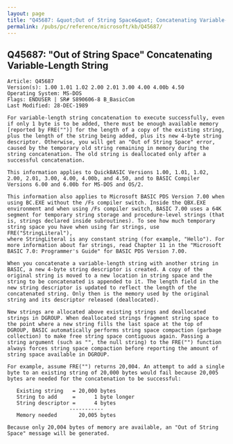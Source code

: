 ```yaml
---
layout: page
title: "Q45687: &quot;Out of String Space&quot; Concatenating Variable-Length String"
permalink: /pubs/pc/reference/microsoft/kb/Q45687/
---
```


## Q45687: &quot;Out of String Space&quot; Concatenating Variable-Length String

	Article: Q45687
	Version(s): 1.00 1.01 1.02 2.00 2.01 3.00 4.00 4.00b 4.50
	Operating System: MS-DOS
	Flags: ENDUSER | SR# S890606-8 B_BasicCom
	Last Modified: 28-DEC-1989
	
	For variable-length string concatenation to execute successfully, even
	if only 1 byte is to be added, there must be enough available memory
	[reported by FRE("")] for the length of a copy of the existing string,
	plus the length of the string being added, plus its new 4-byte string
	descriptor. Otherwise, you will get an "Out of String Space" error,
	caused by the temporary old string remaining in memory during the
	string concatenation. The old string is deallocated only after a
	successful concatenation.
	
	This information applies to QuickBASIC Versions 1.00, 1.01, 1.02,
	2.00, 2.01, 3.00, 4.00, 4.00b, and 4.50, and to BASIC Compiler
	Versions 6.00 and 6.00b for MS-DOS and OS/2.
	
	This information also applies to Microsoft BASIC PDS Version 7.00 when
	using BC.EXE without the /Fs compiler switch. Inside the QBX.EXE
	environment and when using /Fs compiler switch, BASIC 7.00 uses a 64K
	segment for temporary string storage and procedure-level strings (that
	is, strings declared inside subroutines). To see how much temporary
	string space you have when using far strings, use FRE("StringLiteral"),
	where StringLiteral is any constant string (for example, "Hello"). For
	more information about far strings, read Chapter 11 in the "Microsoft
	BASIC 7.0: Programmer's Guide" for BASIC PDS Version 7.00.
	
	When you concatenate a variable-length string with another string in
	BASIC, a new 4-byte string descriptor is created. A copy of the
	original string is moved to a new location in string space and the
	string to be concatenated is appended to it. The length field in the
	new string descriptor is updated to reflect the length of the
	concatenated string. Only then is the memory used by the original
	string and its descriptor released (deallocated).
	
	New strings are allocated above existing strings and deallocated
	strings in DGROUP. When deallocated strings fragment string space to
	the point where a new string fills the last space at the top of
	DGROUP, BASIC automatically performs string space compaction (garbage
	collection) to make free string space contiguous again. Passing a
	string argument (such as "", the null string) to the FRE("") function
	always forces string space compaction before reporting the amount of
	string space available in DGROUP.
	
	For example, assume FRE("") returns 20,004. An attempt to add a single
	byte to an existing string of 20,000 bytes would fail because 20,005
	bytes are needed for the concatenation to be successful:
	
	   Existing string   = 20,000 bytes
	   String to add     =      1 byte longer
	   String descriptor =      4 bytes
	                    -----------
	   Memory needed       20,005 bytes
	
	Because only 20,004 bytes of memory are available, an "Out of String
	Space" message will be generated.
